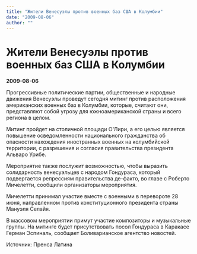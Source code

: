 ```yaml
---
title: "Жители Венесуэлы против военных баз США в Колумбии"
date: "2009-08-06"
author: ""
---
```


# Жители Венесуэлы против военных баз США в Колумбии

**2009-08-06** 

Прогрессивные политические партии, общественные и народные движения Венесуэлы проведут сегодня митинг против расположения американских военных баз в Колумбии, которые, считают они, представляют собой угрозу для южноамериканской страны и всего региона в целом.

Митинг пройдет на столичной площади О'Лири, а его целью является повышение осведомленности национального гражданства об опасности нахождения иностранных военных на колумбийской территории, с разрешения и согласия правительства президента Альваро Урибе.

Мероприятие также послужит возможностью, чтобы выразить солидарность венесуэльцев с народом Гондураса, который подвергается репрессиям правительства де-факто, во главе с Роберто Мичелетти, сообщили организаторы мероприятия.

Мичелетти принимал участие вместе с военными в перевороте 28 июня, направленном против конституционного президента страны Мануэля Селайя.

В массовом мероприятии примут участие композиторы и музыкальные группы. На митинге будет присутствовать посол Гондураса в Каракасе Герман Эспиналь, сообщает Боливарианское агентство новостей.

Источник: Пренса Латина